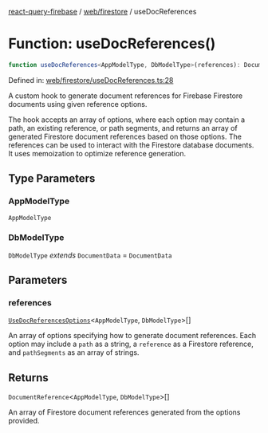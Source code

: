 [react-query-firebase](../../../modules.md) / [web/firestore](../index.md) / useDocReferences

# Function: useDocReferences()

```ts
function useDocReferences<AppModelType, DbModelType>(references): DocumentReference<AppModelType, DbModelType>[]
```

Defined in: [web/firestore/useDocReferences.ts:28](https://github.com/vpishuk/react-query-firebase/blob/09a15a5d938c4bdaa4fd86491bcf8ea41c16371f/web/firestore/useDocReferences.ts#L28)

A custom hook to generate document references for Firebase Firestore documents using given
reference options.

The hook accepts an array of options, where each option may contain a path,
an existing reference, or path segments, and returns an array of generated
Firestore document references based on those options. The references can be used
to interact with the Firestore database documents. It uses memoization to optimize
reference generation.

## Type Parameters

### AppModelType

`AppModelType`

### DbModelType

`DbModelType` *extends* `DocumentData` = `DocumentData`

## Parameters

### references

[`UseDocReferencesOptions`](../type-aliases/UseDocReferencesOptions.md)\<`AppModelType`, `DbModelType`\>[]

An array of options
specifying how to generate document references. Each option may include a `path`
as a string, a `reference` as a Firestore reference, and `pathSegments` as an array of strings.

## Returns

`DocumentReference`\<`AppModelType`, `DbModelType`\>[]

An array of Firestore document references
generated from the options provided.

